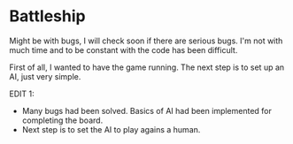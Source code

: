 # Battleship 

Might be with bugs, I will check soon if there are serious bugs. I'm not with much time and to be constant with the code has been difficult.

First of all, I wanted to have the game running. The next step is to set up an AI, just very simple.

EDIT 1: 
* Many bugs had been solved. Basics of AI had been implemented for completing the board. 
* Next step is to set the AI to play agains a human.

